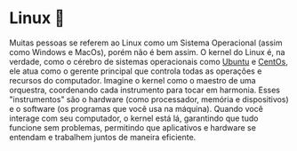 # Linux :penguin:
Muitas pessoas se referem ao Linux como um Sistema Operacional (assim como Windows e MacOs), porém não é bem assim. O kernel do Linux é, na verdade, como o cérebro de sistemas operacionais como [Ubuntu](https://ubuntu.com/) e [CentOs](https://www.centos.org/), ele atua como o gerente principal que controla todas as operações e recursos do computador. Imagine o kernel como o maestro de uma orquestra, coordenando cada instrumento para tocar em harmonia. Esses "instrumentos" são o hardware (como processador, memória e dispositivos) e o software (os programas que você usa na máquina). Quando você interage com seu computador, o kernel está lá, garantindo que tudo funcione sem problemas, permitindo que aplicativos e hardware se entendam e trabalhem juntos de maneira eficiente.